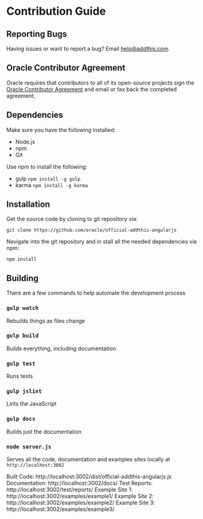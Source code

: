 
# Contribution Guide

## Reporting Bugs
Having issues or want to report a bug? Email help@addthis.com.

## Oracle Contributor Agreement
Oracle requires that contributors to all of its open-source projects sign the <a href="http://www.oracle.com/technetwork/community/oca-486395.html">Oracle Contributor Agreement</a> and email or fax back the completed agreement.

## Dependencies
Make sure you have the following installed:
 - Node.js
 - npm
 - Git

Use npm to install the following:
 - gulp `npm install -g gulp`
 - karma `npm install -g karma`

## Installation
Get the source code by cloning to git repository via:
```
git clone https://github.com/oracle/official-addthis-angularjs
```

Navigate into the git repository and in stall all the needed dependencies via npm:
```
npm install
```

## Building
There are a few commands to help automate the development process

### <code>gulp watch</code>
Rebuilds things as files change

### <code>gulp build</code>
Builds everything, including documentation

### <code>gulp test</code>
Runs tests

### <code>gulp jslint</code>
Lints the JavaScript

### <code>gulp docs</code>
Builds just the documentaiton

### <code>node server.js</code>
Serves all the code, documentation and examples sites locally at `http://localhost:3002`

Built Code: http://localhost:3002/dist/official-addthis-angularjs.js
Documentation: http://localhost:3002/docs/
Test Reports: http://localhost:3002/test/reports/
Example Site 1: http://localhost:3002/examples/example1/
Example Site 2: http://localhost:3002/examples/example2/
Example Site 3: http://localhost:3002/examples/example3/
